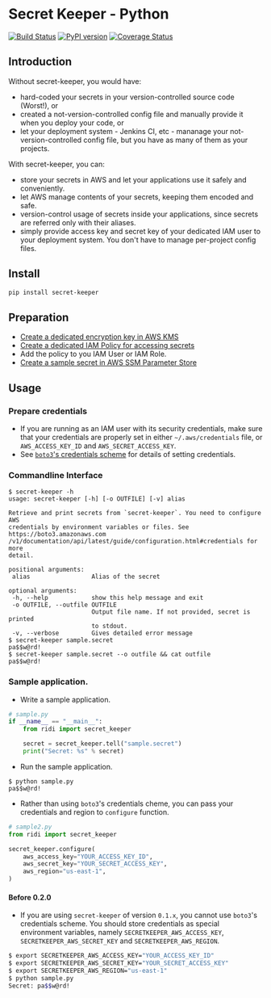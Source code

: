 # Secret Keeper - Python

[![Build Status](https://travis-ci.com/ridi/secret-keeper-python.svg?branch=master)](https://travis-ci.com/ridi/secret-keeper-python)
[![PyPI version](https://badge.fury.io/py/secret-keeper.svg)](https://badge.fury.io/py/secret-keeper)
[![Coverage Status](https://coveralls.io/repos/github/ridi/secret-keeper-python/badge.svg?branch=master)](https://coveralls.io/github/ridi/secret-keeper-python?branch=master)

## Introduction
Without secret-keeper, you would have:
- hard-coded your secrets in your version-controlled source code (Worst!), or
- created a not-version-controlled config file and manually provide it when you deploy your code, or
- let your deployment system - Jenkins CI, etc - mananage your not-version-controlled config file, but you have as many of them as your projects.

With secret-keeper, you can:
- store your secrets in AWS and let your applications use it safely and conveniently.
- let AWS manage contents of your secrets, keeping them encoded and safe.
- version-control usage of secrets inside your applications, since secrets are referred only with their aliases.
- simply provide access key and secret key of your dedicated IAM user to your deployment system. You don't have to manage per-project config files.


## Install
```bash
pip install secret-keeper
```

## Preparation
- [Create a dedicated encryption key in AWS KMS](https://github.com/ridi/secret-keeper-python/wiki/Create-a-dedicated-encryption-key-in-AWS-KMS)
- [Create a dedicated IAM Policy for accessing secrets](https://github.com/ridi/secret-keeper-python/wiki/Create-a-dedicated-IAM-Policy-for-accessing-secrets)
- Add the policy to you IAM User or IAM Role.
- [Create a sample secret in AWS SSM Parameter Store](https://github.com/ridi/secret-keeper-python/wiki/Create-a-sample-secret-in-AWS-SSM-Parameter-Store)

## Usage
### Prepare credentials
- If you are running as an IAM user with its security credentials, make sure that your credentials are properly set in either `~/.aws/credentials` file, or `AWS_ACCESS_KEY_ID` and `AWS_SECRET_ACCESS_KEY`.
- See [`boto3`'s credentials scheme](https://boto3.amazonaws.com/v1/documentation/api/latest/guide/configuration.html#credentials) for details of setting credentials.

### Commandline Interface
```
$ secret-keeper -h
usage: secret-keeper [-h] [-o OUTFILE] [-v] alias

Retrieve and print secrets from `secret-keeper`. You need to configure AWS
credentials by environment variables or files. See https://boto3.amazonaws.com
/v1/documentation/api/latest/guide/configuration.html#credentials for more
detail.

positional arguments:
 alias                 Alias of the secret

optional arguments:
 -h, --help            show this help message and exit
 -o OUTFILE, --outfile OUTFILE
                       Output file name. If not provided, secret is printed
                       to stdout.
 -v, --verbose         Gives detailed error message
$ secret-keeper sample.secret
pa$$w@rd!
$ secret-keeper sample.secret --o outfile && cat outfile
pa$$w@rd!
```

### Sample application.
- Write a sample application.
```Python
# sample.py
if __name__ == "__main__":
    from ridi import secret_keeper

    secret = secret_keeper.tell("sample.secret")
    print("Secret: %s" % secret)
```

- Run the sample application.

```
$ python sample.py
pa$$w@rd!
```

- Rather than using `boto3`'s credentials cheme, you can pass your credentials and region to `configure` function.

```python
# sample2.py
from ridi import secret_keeper

secret_keeper.configure(
    aws_access_key="YOUR_ACCESS_KEY_ID",
    aws_secret_key="YOUR_SECRET_ACCESS_KEY",
    aws_region="us-east-1",
)
```

#### Before 0.2.0
- If you are using `secret-keeper` of version `0.1.x`, you cannot use `boto3`'s
credentials scheme. You should store credentials as special environment variables, namely `SECRETKEEPER_AWS_ACCESS_KEY`, `SECRETKEEPER_AWS_SECRET_KEY` and `SECRETKEEPER_AWS_REGION`.

```bash
$ export SECRETKEEPER_AWS_ACCESS_KEY="YOUR_ACCESS_KEY_ID"
$ export SECRETKEEPER_AWS_SECRET_KEY="YOUR_SECRET_ACCESS_KEY"
$ export SECRETKEEPER_AWS_REGION="us-east-1"
$ python sample.py
Secret: pa$$w@rd!
```
